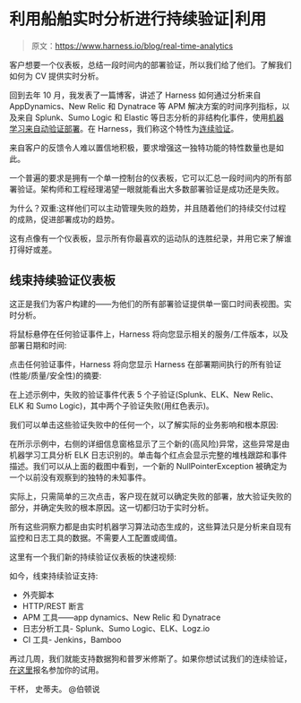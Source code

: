 # 利用船舶实时分析进行持续验证|利用

> 原文：<https://www.harness.io/blog/real-time-analytics>

客户想要一个仪表板，总结一段时间内的部署验证，所以我们给了他们。了解我们如何为 CV 提供实时分析。

回到去年 10 月，我发表了一篇博客，讲述了 Harness 如何通过分析来自 AppDynamics、New Relic 和 Dynatrace 等 APM 解决方案的时间序列指标，以及来自 Splunk、Sumo Logic 和 Elastic 等日志分析的非结构化事件，使用[机器学习来自动验证部署](https://harness.io/blog/applying-ml-ci-cd-pipelines/)。在 Harness，我们称这个特性为[连续验证](https://harness.io/platform/continuous-delivery/continuous-verification/)。

来自客户的反馈令人难以置信地积极，要求增强这一独特功能的特性数量也是如此。

一个普遍的要求是拥有一个单一控制台的仪表板，它可以汇总一段时间内的所有部署验证。架构师和工程经理渴望一眼就能看出大多数部署验证是成功还是失败。

为什么？双重:这样他们可以主动管理失败的趋势，并且随着他们的持续交付过程的成熟，促进部署成功的趋势。

这有点像有一个仪表板，显示所有你最喜欢的运动队的连胜纪录，并用它来了解谁打得好或差。

## 线束持续验证仪表板

这正是我们为客户构建的——为他们的所有部署验证提供单一窗口时间表视图。实时分析。

将鼠标悬停在任何验证事件上，Harness 将向您显示相关的服务/工件版本，以及部署日期和时间:

点击任何验证事件，Harness 将向您显示 Harness 在部署期间执行的所有验证(性能/质量/安全性)的摘要:

在上述示例中，失败的验证事件代表 5 个子验证(Splunk、ELK、New Relic、ELK 和 Sumo Logic)，其中两个子验证失败(用红色表示)。

我们可以单击这些验证失败中的任何一个，以了解实际的业务影响和根本原因:

在所示示例中，右侧的详细信息窗格显示了三个新的(高风险)异常，这些异常是由机器学习工具分析 ELK 日志识别的。单击每个红点会显示完整的堆栈跟踪和事件描述。我们可以从上面的截图中看到，一个新的 NullPointerException 被确定为一个以前没有观察到的独特的未知事件。

实际上，只需简单的三次点击，客户现在就可以确定失败的部署，放大验证失败的部分，并确定失败的根本原因。这一切都归功于实时分析。

所有这些洞察力都是由实时机器学习算法动态生成的，这些算法只是分析来自现有监控和日志工具的数据。不需要人工配置或阈值。

这里有一个我们新的持续验证仪表板的快速视频:

如今，线束持续验证支持:

*   外壳脚本
*   HTTP/REST 断言
*   APM 工具——app dynamics、New Relic 和 Dynatrace
*   日志分析工具- Splunk、Sumo Logic、ELK、Logz.io
*   CI 工具- Jenkins，Bamboo

再过几周，我们就能支持数据狗和普罗米修斯了。如果你想试试我们的连续验证，[在这里](https://app.harness.io/auth/#/signup)报名参加你的试用。

干杯，
史蒂夫。
@伯顿说
